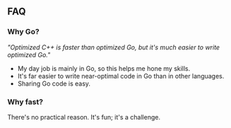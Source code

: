 ## FAQ

### Why Go?

*"Optimized C++ is faster than optimized Go, but it's much easier to write optimized Go."*

- My day job is mainly in Go, so this helps me hone my skills.
- It's far easier to write near-optimal code in Go than in other languages.
- Sharing Go code is easy.

### Why fast?

There's no practical reason.
It's fun; it's a challenge.
